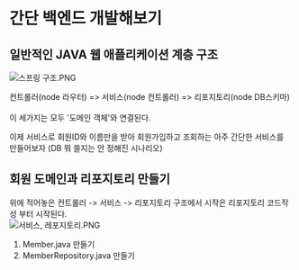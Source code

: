 # 간단 백엔드 개발해보기

## 일반적인 JAVA 웹 애플리케이션 계층 구조
![스프링 구조.PNG](..%2F..%2F..%2F..%2F..%2FUsers%2Flu%2FOneDrive%2F%EB%B0%94%ED%83%95%20%ED%99%94%EB%A9%B4%2F%EC%8A%A4%ED%94%84%EB%A7%81%20%EA%B5%AC%EC%A1%B0.PNG)

컨트롤러(node 라우터) => 서비스(node 컨트롤러) => 리포지토리(node DB스키마)<br><br>
이 세가지는 모두 '도메인 객체'와 연결된다.

이제 서비스로 회원ID와 이름만을 받아 회원가입하고 조회하는 아주 간단한 서비스를 만들어보자
(DB 뭐 쓸지는 안 정해진 시나리오)

## 회원 도메인과 리포지토리 만들기
위에 적어놓은 컨트롤러 -> 서비스 -> 리포지토리 구조에서 시작은 리포지토리 코드작성 부터 시작된다.
<br>
![서비스, 레포지토리.PNG](..%2F..%2F..%2F..%2F..%2FUsers%2Flu%2FOneDrive%2F%EB%B0%94%ED%83%95%20%ED%99%94%EB%A9%B4%2F%EC%84%9C%EB%B9%84%EC%8A%A4%2C%20%EB%A0%88%ED%8F%AC%EC%A7%80%ED%86%A0%EB%A6%AC.PNG)

1. Member.java 만들기
2. MemberRepository.java 만들기
